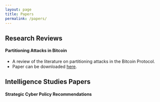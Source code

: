 ```yaml
---
layout: page
title: Papers
permalink: /papers/
---
```


## Research Reviews

#### Partitioning Attacks in Bitcoin
- A review of the literature on partitioning attacks in the Bitcoin Protocol.
- Paper can be downloaded [here](https://github.com/tfrank0651/tfrank0651.github.io/blob/3799ebbed888d7f5d70e9047b2efd38a72264cce/papers/An%20Analysis%20of%20Studies%20on%20Partitioning%20Attacks%20in%20Bitcoin%20and%20Proposed%20Countermeasures.pdf).

## Intelligence Studies Papers

#### Strategic Cyber Policy Recommendations
